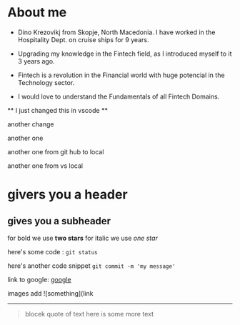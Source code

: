 # About me
* Dino Krezovikj from Skopje, North Macedonia. I have worked in the Hospitality Dept. on cruise ships for 9 years.
  
 * Upgrading my knowledge in the Fintech field, as I introduced myself to it 3 years ago.
 * Fintech is a revolution in the Financial world with huge potencial in the Technology sector.
 *  I would love to understand the Fundamentals of all Fintech Domains.

 ** I just changed this in vscode **

 another change
 
 another one
 
another one from git hub to local 

another one from vs local
# givers you a header

## gives you a subheader 


for bold we use **two stars**
for italic we use *one star*

here's some code : `git status`

here's another code snippet `git commit -m 'my message'`

link to google: [google](https://google.com)

images add ![something](link 

---

> blocek quote of text
> here is some more text

